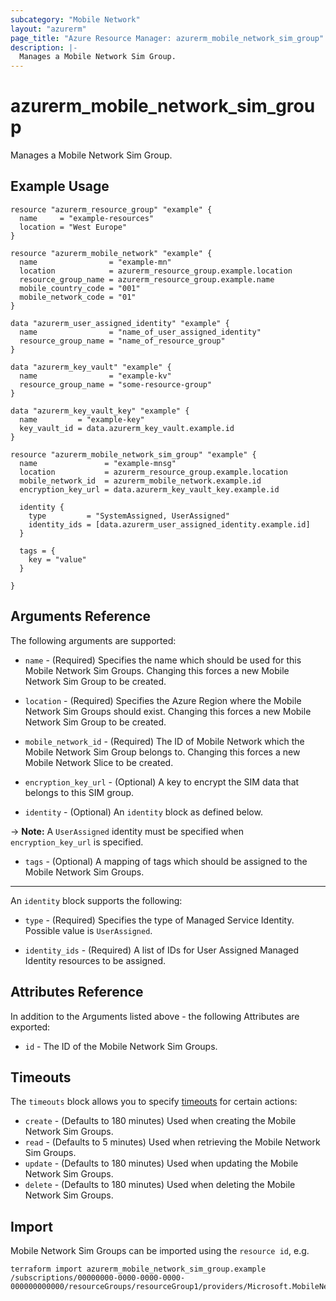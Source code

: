 ```yaml
---
subcategory: "Mobile Network"
layout: "azurerm"
page_title: "Azure Resource Manager: azurerm_mobile_network_sim_group"
description: |-
  Manages a Mobile Network Sim Group.
---
```


# azurerm_mobile_network_sim_group

Manages a Mobile Network Sim Group.

## Example Usage

```hcl
resource "azurerm_resource_group" "example" {
  name     = "example-resources"
  location = "West Europe"
}

resource "azurerm_mobile_network" "example" {
  name                = "example-mn"
  location            = azurerm_resource_group.example.location
  resource_group_name = azurerm_resource_group.example.name
  mobile_country_code = "001"
  mobile_network_code = "01"
}

data "azurerm_user_assigned_identity" "example" {
  name                = "name_of_user_assigned_identity"
  resource_group_name = "name_of_resource_group"
}

data "azurerm_key_vault" "example" {
  name                = "example-kv"
  resource_group_name = "some-resource-group"
}

data "azurerm_key_vault_key" "example" {
  name         = "example-key"
  key_vault_id = data.azurerm_key_vault.example.id
}

resource "azurerm_mobile_network_sim_group" "example" {
  name               = "example-mnsg"
  location           = azurerm_resource_group.example.location
  mobile_network_id  = azurerm_mobile_network.example.id
  encryption_key_url = data.azurerm_key_vault_key.example.id

  identity {
    type         = "SystemAssigned, UserAssigned"
    identity_ids = [data.azurerm_user_assigned_identity.example.id]
  }

  tags = {
    key = "value"
  }

}
```

## Arguments Reference

The following arguments are supported:

* `name` - (Required) Specifies the name which should be used for this Mobile Network Sim Groups. Changing this forces a new Mobile Network Sim Group to be created.

* `location` - (Required) Specifies the Azure Region where the Mobile Network Sim Groups should exist. Changing this forces a new Mobile Network Sim Group to be created.

* `mobile_network_id` - (Required) The ID of Mobile Network which the Mobile Network Sim Group belongs to. Changing this forces a new Mobile Network Slice to be created.

* `encryption_key_url` - (Optional) A key to encrypt the SIM data that belongs to this SIM group.

* `identity` - (Optional) An `identity` block as defined below.

-> **Note:** A `UserAssigned` identity must be specified when `encryption_key_url` is specified.

* `tags` - (Optional) A mapping of tags which should be assigned to the Mobile Network Sim Groups.

---

An `identity` block supports the following:

* `type` - (Required) Specifies the type of Managed Service Identity. Possible value is `UserAssigned`.

* `identity_ids` - (Required) A list of IDs for User Assigned Managed Identity resources to be assigned.


## Attributes Reference

In addition to the Arguments listed above - the following Attributes are exported:

* `id` - The ID of the Mobile Network Sim Groups.


## Timeouts

The `timeouts` block allows you to specify [timeouts](https://www.terraform.io/docs/configuration/resources.html#timeouts) for certain actions:

* `create` - (Defaults to 180 minutes) Used when creating the Mobile Network Sim Groups.
* `read` - (Defaults to 5 minutes) Used when retrieving the Mobile Network Sim Groups.
* `update` - (Defaults to 180 minutes) Used when updating the Mobile Network Sim Groups.
* `delete` - (Defaults to 180 minutes) Used when deleting the Mobile Network Sim Groups.

## Import

Mobile Network Sim Groups can be imported using the `resource id`, e.g.

```shell
terraform import azurerm_mobile_network_sim_group.example /subscriptions/00000000-0000-0000-0000-000000000000/resourceGroups/resourceGroup1/providers/Microsoft.MobileNetwork/simGroups/simGroup1
```
